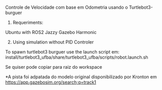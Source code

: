 Controle de Velocidade com base em Odometria usando o Turtlebot3-burguer


1. Requeriments:

Ubuntu with ROS2 Jazzy
Gazebo Harmonic

2. Using simulation without PID Controler

To spawn turtlebot3 burguer use the launch script em: install/turtlebot3_ufba/share/turtlebot3_ufba/scripts/robot.launch.sh

Se quiser pode copiar para raiz do workspace

*A pista foi adpatada do modelo original disponibilizado por Kronton em https://app.gazebosim.org/search;q=track1
